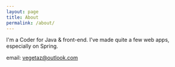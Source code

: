 ```yaml
---
layout: page
title: About
permalink: /about/
---
```


I'm a Coder for Java & front-end. I've made quite a few web apps, especially on Spring.

email: vegetaz@outlook.com
